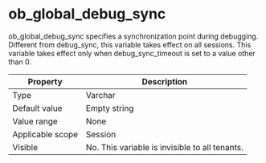 # ob_global_debug_sync

ob_global_debug_sync specifies a synchronization point during debugging. Different from debug_sync, this variable takes effect on all sessions. This variable takes effect only when debug_sync_timeout is set to a value other than 0.

| **Property** | **Description** |
|--------|------------|
| Type | Varchar |
| Default value | Empty string |
| Value range | None |
| Applicable scope | Session |
| Visible | No. This variable is invisible to all tenants. |
